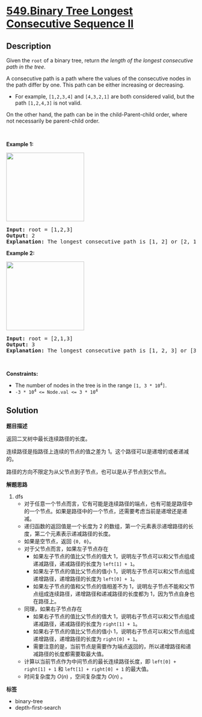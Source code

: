 # [549.Binary Tree Longest Consecutive Sequence II](https://leetcode.com/problems/binary-tree-longest-consecutive-sequence-ii/description/)

## Description

<p>Given the <code>root</code> of a binary tree, return <em>the length of the longest consecutive path in the tree</em>.</p>

<p>A consecutive path is a path where the values of the consecutive nodes in the path differ by one. This path can be either increasing or decreasing.</p>

<ul>
  <li>For example, <code>[1,2,3,4]</code> and <code>[4,3,2,1]</code> are both considered valid, but the path <code>[1,2,4,3]</code> is not valid.</li>
</ul>

<p>On the other hand, the path can be in the child-Parent-child order, where not necessarily be parent-child order.</p>

<p>&nbsp;</p>
<p><strong class="example">Example 1:</strong></p>
<img alt="" src="https://fastly.jsdelivr.net/gh/doocs/leetcode@main/solution/0500-0599/0549.Binary%20Tree%20Longest%20Consecutive%20Sequence%20II/images/consec2-1-tree.jpg" style="width: 207px; height: 183px;" />
<pre>
<strong>Input:</strong> root = [1,2,3]
<strong>Output:</strong> 2
<strong>Explanation:</strong> The longest consecutive path is [1, 2] or [2, 1].
</pre>

<p><strong class="example">Example 2:</strong></p>
<img alt="" src="https://fastly.jsdelivr.net/gh/doocs/leetcode@main/solution/0500-0599/0549.Binary%20Tree%20Longest%20Consecutive%20Sequence%20II/images/consec2-2-tree.jpg" style="width: 207px; height: 183px;" />
<pre>
<strong>Input:</strong> root = [2,1,3]
<strong>Output:</strong> 3
<strong>Explanation:</strong> The longest consecutive path is [1, 2, 3] or [3, 2, 1].
</pre>

<p>&nbsp;</p>
<p><strong>Constraints:</strong></p>

<ul>
  <li>The number of nodes in the tree is in the range <code>[1, 3 * 10<sup>4</sup>]</code>.</li>
  <li><code>-3 * 10<sup>4</sup> &lt;= Node.val &lt;= 3 * 10<sup>4</sup></code></li>
</ul>

## Solution

**题目描述**

返回二叉树中最长连续路径的长度。

连续路径是指路径上连续的节点的值之差为 1。这个路径可以是递增的或者递减的。

路径的方向不限定为从父节点到子节点，也可以是从子节点到父节点。

**解题思路**

1. dfs
   - 对于任意一个节点而言，它有可能是连续路径的端点，也有可能是路径中的一个节点。如果是路径中的一个节点，还需要考虑当前是递增还是递减。
   - 递归函数的返回值是一个长度为 2 的数组，第一个元素表示递增路径的长度，第二个元素表示递减路径的长度。
   - 如果是空节点，返回 `{0, 0}`。
   - 对于父节点而言，如果左子节点存在
     - 如果左子节点的值比父节点的值大 1，说明左子节点可以和父节点组成递减路径，递减路径的长度为 `left[1] + 1`。
     - 如果左子节点的值比父节点的值小 1，说明左子节点可以和父节点组成递增路径，递增路径的长度为 `left[0] + 1`。
     - 如果左子节点的值和父节点的值相差不为 1，说明左子节点不能和父节点组成连续路径，递增路径和递减路径的长度都为 1，因为节点自身也在路径上。
   - 同理，如果右子节点存在
     - 如果右子节点的值比父节点的值大 1，说明右子节点可以和父节点组成递减路径，递减路径的长度为 `right[1] + 1`。
     - 如果右子节点的值比父节点的值小 1，说明右子节点可以和父节点组成递增路径，递增路径的长度为 `right[0] + 1`。
     - 需要注意的是，当前节点是需要作为端点返回的，所以递增路径和递减路径的长度都需要取最大值。
   - 计算以当前节点作为中间节点的最长连续路径长度，即 `left[0] + right[1] + 1` 和 `left[1] + right[0] + 1` 的最大值。
   - 时间复杂度为 $O(n)$ ，空间复杂度为 $O(n)$ 。

**标签**

- binary-tree
- depth-first-search
